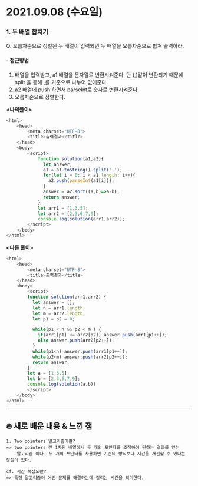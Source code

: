 # 2021.09.08 (수요일)
### **1. 두 배열 합치기**

Q. 오름차순으로 정렬된 두 배열이 입력되면 두 배열을 오름차순으로 합쳐 출력하라. 

#### -  접근방법
1. 배열을 입력받고, a1 배열을 문자열로 변환시켜준다. 단 (,)같이 변환되기 때문에 split 을 통해
   ,를 기준으로 나누어 없애준다.
2. a2 배열에 push 하면서 parseInt로 숫자로 변환시켜준다.
3. 오름차순으로 정렬한다.

**<나의풀이>**
```javascript
<html>
    <head>
        <meta charset="UTF-8">
        <title>출력결과</title>
    </head>
    <body>
        <script>
            function solution(a1,a2){
              let answer;
              a1 = a1.toString().split(',');
              for(let i = 0; i < a1.length; i++){
                a2.push(parseInt(a1[i]));
              }
              answer = a2.sort((a,b)=>a-b);
              return answer;
            }
            let arr1 = [1,3,5];
            let arr2 = [2,3,6,7,9]; 
            console.log(solution(arr1,arr2));
        </script>
    </body>
</html>
```


**<다른 풀이>**
```javascript
<html>
    <head>
        <meta charset="UTF-8">
        <title>출력결과</title>
    </head>
    <body>
        <script>
        function solution(arr1,arr2) {
          let answer = [];
          let n = arr1.length;
          let m = arr2.length;
          let p1 = p2 = 0;

          while(p1 < n && p2 < m ) {
            if(arr1[p1] <= arr2[p2]) answer.push(arr1[p1++]);
            else answer.push(arr2[p2++]);
          }
          while(p1<n) answer.push(arr1[p1++]);
          while(p2<m) answer.push(arr2[p2++]);
          return answer;
        }
        let a = [1,3,5];
        let b = [2,3,6,7,9];
        console.log(solution(a,b))
        </script>
    </body>
</html>
```

---
##  **🔥 새로 배운 내용 & 느낀 점**
    1. Two pointers 알고리즘이란?
    => two pointers 란 1차원 배열에서 두 개의 포인터를 조작하여 원하는 결과를 얻는 
        알고리즘 이다. 두 개의 포인터를 사용하면 기존의 방식보다 시간을 개선할 수 있다는 장점이 있다.
    
    cf. 시간 복잡도란?
    => 특정 알고리즘이 어떤 문제를 해결하는데 걸리는 시간을 의미한다. 
   